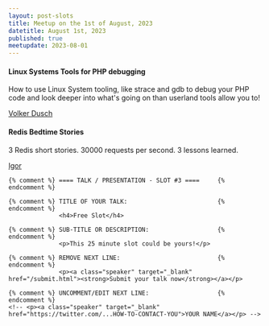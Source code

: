 ```yaml
---
layout: post-slots
title: Meetup on the 1st of August, 2023
datetitle: August 1st, 2023
published: true
meetupdate: 2023-08-01
---
```


<div class="slot span4"><div class="icon-awesome"><i class="icon-comment-alt"></i></div>

  <h4>Linux Systems Tools for PHP debugging</h4>
  <p>
     How to use Linux System tooling, like strace and gdb to debug your PHP code
     and look deeper into what's going on than userland tools allow you to!
  </p>

  <p><a class="speaker" target="_blank" href="https://phpc.social/@edorian">Volker Dusch</a></p>

</div>

<div class="slot span4"><div class="icon-awesome"><i class="icon-comment-alt"></i></div>

  <h4>Redis Bedtime Stories</h4>
  <p>
     3 Redis short stories. 30000 requests per second. 3 lessons learned.
  </p>

  <p><a class="speaker" target="_blank" href="https://igor.io/">Igor</a></p>

</div>



<div class="slot span4"><div class="icon-awesome"><i class="icon-comment-alt"></i></div>

    {% comment %} ==== TALK / PRESENTATION - SLOT #3 ====     {% endcomment %}

    {% comment %} TITLE OF YOUR TALK:                         {% endcomment %}
                  <h4>Free Slot</h4>

    {% comment %} SUB-TITLE OR DESCRIPTION:                   {% endcomment %}
                  <p>This 25 minute slot could be yours!</p>

    {% comment %} REMOVE NEXT LINE:                           {% endcomment %}
                  <p><a class="speaker" target="_blank" href="/submit.html"><strong>Submit your talk now</strong></a></p>

    {% comment %} UNCOMMENT/EDIT NEXT LINE:                   {% endcomment %}
    <!-- <p><a class="speaker" target="_blank" href="https://twitter.com/...HOW-TO-CONTACT-YOU">YOUR NAME</a></p> -->

</div>
